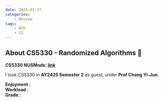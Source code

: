 ```yaml
---
date: 2025-01-27
categories:
    - Review
tags:
    - NUS
    - CS
---
```


## About CS5330 - Randomized Algorithms 🎲

**CS5330 NUSMods: [link](https://nusmods.com/courses/CS5330/randomized-algorithms)**  

I took CS5330 in **AY2425 Semester 2** as guest, under **Prof Chang Yi-Jun**. 


**Enjoyment :**</br>
**Workload :**</br>
**Grade :**</br>

